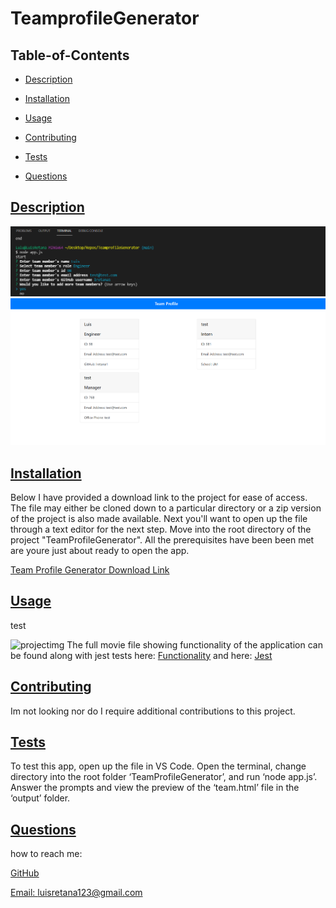 # TeamprofileGenerator  
  
  ## Table-of-Contents

  * [Description](#description)
  * [Installation](#installation)
  * [Usage](#usage)
   
  * [Contributing](#contributing)
  * [Tests](#tests)
  * [Questions](#questions)
  
  ## [Description](#table-of-contents)

 

![projectimg](assets/apptest.PNG?raw=true"projectimgpng")
![examplehtml](assets/examplehtml.PNG?raw=true"examplehtml")

  ## [Installation](#table-of-contents)

  Below I have provided a download link to the project for ease of access. The file may either be cloned down to a particular directory or a zip version of the project is also made available. Next you'll want to open up the file through a text editor for the next step. Move into the root directory of the project "TeamProfileGenerator". All the prerequisites have been been met are youre just about ready to open the app.

  [Team Profile Generator Download Link](https://github.com/lretana1/TeamprofileGenerator)
  

  ## [Usage](#table-of-contents)

  test

  ![projectimg](utils/Images/vid/ReadMeSnap.png?raw=true"projectimgpng")
  The full movie file showing functionality of the application can be found along with jest tests here: [Functionality](assets/Testing-app.webm) and here: [Jest](assets/Passing-tests-jest.webm)
  
 
  
   

  ## [Contributing](#table-of-contents)
  
  
  Im not looking nor do I require additional contributions to this project.
    

  ## [Tests](#table-of-contents)

  To test this app, open up the file in VS Code. Open the terminal, change directory into the root folder ‘TeamProfileGenerator’, and run ‘node app.js’. Answer the prompts and view the preview of the ‘team.html’ file in the ‘output’ folder.

  ## [Questions](#table-of-contents)

  how to reach me:

  [GitHub](https://github.com/lretana1)

  [Email: luisretana123@gmail.com](mailto:luisretana123@gmail.com)